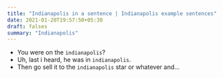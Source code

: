 ```yaml
---
title: "Indianapolis in a sentence | Indianapolis example sentences"
date: 2021-01-20T19:57:50+05:30
draft: falses
summary: "Indianapolis"
---
```

- You were on the `indianapolis`?
- Uh, last i heard, he was in `indianapolis`.
- Then go sell it to the `indianapolis` star or whatever and...
                 
